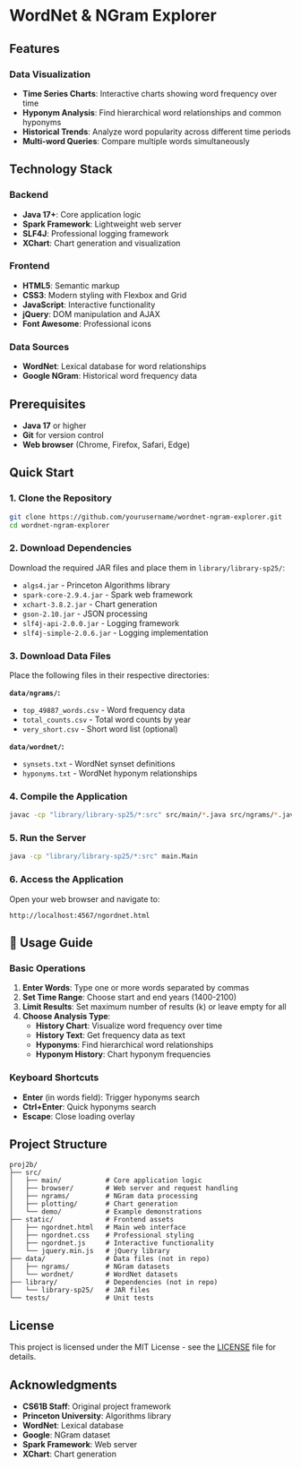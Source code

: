# WordNet & NGram Explorer


## Features

### **Data Visualization**
- **Time Series Charts**: Interactive charts showing word frequency over time
- **Hyponym Analysis**: Find hierarchical word relationships and common hyponyms
- **Historical Trends**: Analyze word popularity across different time periods
- **Multi-word Queries**: Compare multiple words simultaneously



## Technology Stack

### **Backend**
- **Java 17+**: Core application logic
- **Spark Framework**: Lightweight web server
- **SLF4J**: Professional logging framework
- **XChart**: Chart generation and visualization

### **Frontend**
- **HTML5**: Semantic markup
- **CSS3**: Modern styling with Flexbox and Grid
- **JavaScript**: Interactive functionality
- **jQuery**: DOM manipulation and AJAX
- **Font Awesome**: Professional icons

### **Data Sources**
- **WordNet**: Lexical database for word relationships
- **Google NGram**: Historical word frequency data

## Prerequisites

- **Java 17** or higher
- **Git** for version control
- **Web browser** (Chrome, Firefox, Safari, Edge)

## Quick Start

### 1. **Clone the Repository**
```bash
git clone https://github.com/yourusername/wordnet-ngram-explorer.git
cd wordnet-ngram-explorer
```

### 2. **Download Dependencies**
Download the required JAR files and place them in `library/library-sp25/`:
- `algs4.jar` - Princeton Algorithms library
- `spark-core-2.9.4.jar` - Spark web framework
- `xchart-3.8.2.jar` - Chart generation
- `gson-2.10.jar` - JSON processing
- `slf4j-api-2.0.0.jar` - Logging framework
- `slf4j-simple-2.0.6.jar` - Logging implementation

### 3. **Download Data Files**
Place the following files in their respective directories:

**`data/ngrams/`:**
- `top_49887_words.csv` - Word frequency data
- `total_counts.csv` - Total word counts by year
- `very_short.csv` - Short word list (optional)

**`data/wordnet/`:**
- `synsets.txt` - WordNet synset definitions
- `hyponyms.txt` - WordNet hyponym relationships

### 4. **Compile the Application**
```bash
javac -cp "library/library-sp25/*:src" src/main/*.java src/ngrams/*.java src/plotting/*.java src/browser/*.java
```

### 5. **Run the Server**
```bash
java -cp "library/library-sp25/*:src" main.Main
```

### 6. **Access the Application**
Open your web browser and navigate to:
```
http://localhost:4567/ngordnet.html
```

## 📖 Usage Guide

### **Basic Operations**

1. **Enter Words**: Type one or more words separated by commas
2. **Set Time Range**: Choose start and end years (1400-2100)
3. **Limit Results**: Set maximum number of results (k) or leave empty for all
4. **Choose Analysis Type**:
   - **History Chart**: Visualize word frequency over time
   - **History Text**: Get frequency data as text
   - **Hyponyms**: Find hierarchical word relationships
   - **Hyponym History**: Chart hyponym frequencies

### **Keyboard Shortcuts**
- **Enter** (in words field): Trigger hyponyms search
- **Ctrl+Enter**: Quick hyponyms search
- **Escape**: Close loading overlay

## Project Structure

```
proj2b/
├── src/
│   ├── main/           # Core application logic
│   ├── browser/        # Web server and request handling
│   ├── ngrams/         # NGram data processing
│   ├── plotting/       # Chart generation
│   └── demo/           # Example demonstrations
├── static/             # Frontend assets
│   ├── ngordnet.html   # Main web interface
│   ├── ngordnet.css    # Professional styling
│   ├── ngordnet.js     # Interactive functionality
│   └── jquery.min.js   # jQuery library
├── data/               # Data files (not in repo)
│   ├── ngrams/         # NGram datasets
│   └── wordnet/        # WordNet datasets
├── library/            # Dependencies (not in repo)
│   └── library-sp25/   # JAR files
└── tests/              # Unit tests
```


## License

This project is licensed under the MIT License - see the [LICENSE](LICENSE) file for details.

## Acknowledgments

- **CS61B Staff**: Original project framework
- **Princeton University**: Algorithms library
- **WordNet**: Lexical database
- **Google**: NGram dataset
- **Spark Framework**: Web server
- **XChart**: Chart generation
